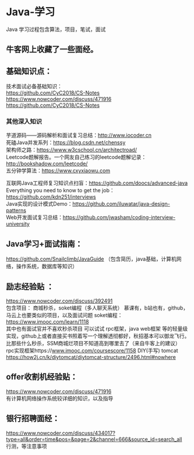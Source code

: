# Java-学习
Java 学习过程包含算法，项目，笔试，面试

## 牛客网上收藏了一些面经。
## 基础知识点：
  
  技术面试必备基础知识：  
    https://github.com/CyC2018/CS-Notes  
    https://www.nowcoder.com/discuss/471916   
    https://github.com/CyC2018/CS-Notes  
  ### 其他深入知识
  芋道源码——源码解析和面试复习总结：http://www.iocoder.cn  
  死磕Java并发系列：https://blog.csdn.net/chenssy  
  架构师之路：https://www.w3cschool.cn/architectroad/  
  Leetcode题解报告。一个网友自己练习的leetcode题解记录：http://bookshadow.com/leetcode/  
  五分钟学算法：https://www.cxyxiaowu.com

  互联网Java工程师复习知识点扫盲：https://github.com/doocs/advanced-java  
  Everything you need to know to get the job：https://github.com/kdn251/interviews  
  Java实现的设计模式Demo：https://github.com/iluwatar/java-design-patterns  
  Web开发面试复习总结：https://github.com/jwasham/coding-interview-university  
  
  
## Java学习+面试指南：
  https://github.com/Snailclimb/JavaGuide
  （包含简历，java基础，计算机网络，操作系统，数据库等知识）  
  
## 励志经验贴 ：
  https://www.nowcoder.com/discuss/392491    
  包含项目：  商城秒杀，soket编程（多人聊天系统）  慕课有，b站也有，github，马云上也要类似的项目，以及面试问题 soket编程： https://www.imooc.com/learn/1118  
  其中也有面试官并不喜欢秒杀项目 可以试试  rpc框架，java web框架 等的轻量级实现，github上或者直接买书照着写一个理解透彻都好，秋招基本可以御龙飞行。比那些什么秒杀，SSM商城烂项目不知道高到哪里去了（来自牛客上的建议）  rpc实现框架https://www.imooc.com/coursescore/1158   DIY(手写) tomcat https://how2j.cn/k/diytomcat/diytomcat-structure/2496.html#nowhere  
## offer收割机经验贴：  
  https://www.nowcoder.com/discuss/471916    
  有计算机网络操作系统较详细的知识，以及指导  
## 银行招聘面经：    
  https://www.nowcoder.com/discuss/434017?type=all&order=time&pos=&page=2&channel=666&source_id=search_all  
  行测，等注意事项  
